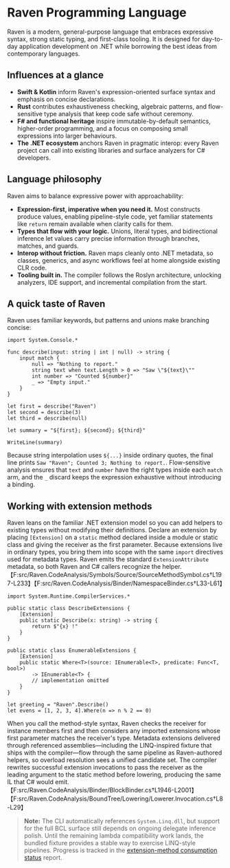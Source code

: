 # Raven Programming Language

Raven is a modern, general-purpose language that embraces expressive syntax, strong static typing, and first-class tooling. It is designed for day-to-day application development on .NET while borrowing the best ideas from contemporary languages.

## Influences at a glance

- **Swift & Kotlin** inform Raven's expression-oriented surface syntax and emphasis on concise declarations.
- **Rust** contributes exhaustiveness checking, algebraic patterns, and flow-sensitive type analysis that keep code safe without ceremony.
- **F# and functional heritage** inspire immutable-by-default semantics, higher-order programming, and a focus on composing small expressions into larger behaviours.
- **The .NET ecosystem** anchors Raven in pragmatic interop: every Raven project can call into existing libraries and surface analyzers for C# developers.

## Language philosophy

Raven aims to balance expressive power with approachability:

- **Expression-first, imperative when you need it.** Most constructs produce values, enabling pipeline-style code, yet familiar statements like `return` remain available when clarity calls for them.
- **Types that flow with your logic.** Unions, literal types, and bidirectional inference let values carry precise information through branches, matches, and guards.
- **Interop without friction.** Raven maps cleanly onto .NET metadata, so classes, generics, and async workflows feel at home alongside existing CLR code.
- **Tooling built in.** The compiler follows the Roslyn architecture, unlocking analyzers, IDE support, and incremental compilation from the start.

## A quick taste of Raven

Raven uses familiar keywords, but patterns and unions make branching concise:

```raven
import System.Console.*

func describe(input: string | int | null) -> string {
    input match {
        null => "Nothing to report."
        string text when text.Length > 0 => "Saw \"${text}\""
        int number => "Counted ${number}"
        _ => "Empty input."
    }
}

let first = describe("Raven")
let second = describe(3)
let third = describe(null)

let summary = "${first}; ${second}; ${third}"

WriteLine(summary)
```

Because string interpolation uses `${...}` inside ordinary quotes, the final line prints `Saw "Raven"; Counted 3; Nothing to report.`. Flow-sensitive analysis ensures that `text` and `number` have the right types inside each `match` arm, and the `_` discard keeps the expression exhaustive without introducing a binding.

## Working with extension methods

Raven leans on the familiar .NET extension model so you can add helpers to
existing types without modifying their definitions. Declare an extension by
placing `[Extension]` on a `static` method declared inside a module or static
class and giving the receiver as the first parameter. Because extensions live in
ordinary types, you bring them into scope with the same `import` directives used
for metadata types. Raven emits the standard `ExtensionAttribute` metadata, so
both Raven and C# callers recognize the helper.【F:src/Raven.CodeAnalysis/Symbols/Source/SourceMethodSymbol.cs†L197-L233】【F:src/Raven.CodeAnalysis/Binder/NamespaceBinder.cs†L33-L61】

```raven
import System.Runtime.CompilerServices.*

public static class DescribeExtensions {
    [Extension]
    public static Describe(x: string) -> string {
        return $"{x} !"
    }
}

public static class EnumerableExtensions {
    [Extension]
    public static Where<T>(source: IEnumerable<T>, predicate: Func<T, bool>)
        -> IEnumerable<T> {
        // implementation omitted
    }
}

let greeting = "Raven".Describe()
let evens = [1, 2, 3, 4].Where(n => n % 2 == 0)
```

When you call the method-style syntax, Raven checks the receiver for instance
members first and then considers any imported extensions whose first parameter
matches the receiver's type. Metadata extensions delivered through referenced
assemblies—including the LINQ-inspired fixture that ships with the compiler—flow
through the same pipeline as Raven-authored helpers, so overload resolution sees
a unified candidate set. The compiler rewrites successful extension invocations
to pass the receiver as the leading argument to the static method before
lowering, producing the same IL that C# would emit.【F:src/Raven.CodeAnalysis/Binder/BlockBinder.cs†L1946-L2001】【F:src/Raven.CodeAnalysis/BoundTree/Lowering/Lowerer.Invocation.cs†L8-L29】

> **Note:** The CLI automatically references `System.Linq.dll`, but support for
> the full BCL surface still depends on ongoing delegate inference polish. Until
> the remaining lambda compatibility work lands, the bundled fixture provides a
> stable way to exercise LINQ-style pipelines. Progress is tracked in the
> [extension-method consumption status](compiler/design/extension-methods-consumption-status.md)
> report.

